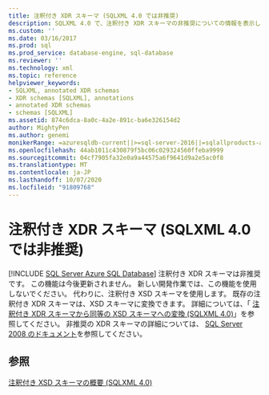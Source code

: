 ```yaml
---
title: 注釈付き XDR スキーマ (SQLXML 4.0 では非推奨)
description: SQLXML 4.0 で、注釈付き XDR スキーマの非推奨についての情報を表示します。
ms.custom: ''
ms.date: 03/16/2017
ms.prod: sql
ms.prod_service: database-engine, sql-database
ms.reviewer: ''
ms.technology: xml
ms.topic: reference
helpviewer_keywords:
- SQLXML, annotated XDR schemas
- XDR schemas [SQLXML], annotations
- annotated XDR schemas
- schemas [SQLXML]
ms.assetid: 874c6dca-8a0c-4a2e-891c-ba6e326154d2
author: MightyPen
ms.author: genemi
monikerRange: =azuresqldb-current||>=sql-server-2016||=sqlallproducts-allversions||>=sql-server-linux-2017||=azuresqldb-mi-current
ms.openlocfilehash: 44ab1011c430879f5bc06c029324560ffeba9999
ms.sourcegitcommit: 04cf7905fa32e0a9a44575a6f9641d9a2e5ac0f8
ms.translationtype: MT
ms.contentlocale: ja-JP
ms.lasthandoff: 10/07/2020
ms.locfileid: "91809768"
---
```

# <a name="annotated-xdr-schemas-deprecated-in-sqlxml-40"></a>注釈付き XDR スキーマ (SQLXML 4.0 では非推奨)
[!INCLUDE [SQL Server Azure SQL Database](../../../includes/applies-to-version/sql-asdb.md)]
  注釈付き XDR スキーマは非推奨です。 この機能は今後更新されません。 新しい開発作業では、この機能を使用しないでください。 代わりに、注釈付き XSD スキーマを使用します。 既存の注釈付き XDR スキーマは、XSD スキーマに変換できます。 詳細については、「 [注釈付き XDR スキーマから同等の XSD スキーマへの変換 &#40;SQLXML 4.0&#41;](../../../relational-databases/sqlxml/annotated-xsd-schemas/converting-annotated-xdr-schemas-to-equivalent-xsd-schemas-sqlxml-4-0.md)」を参照してください。 非推奨の XDR スキーマの詳細については、 [SQL Server 2008 のドキュメント](/previous-versions/sql/sql-server-2008/ms172063(v=sql.100))を参照してください。  
  
## <a name="see-also"></a>参照  
 [注釈付き XSD スキーマの概要 &#40;SQLXML 4.0&#41;](../../../relational-databases/sqlxml/annotated-xsd-schemas/introduction-to-annotated-xsd-schemas-sqlxml-4-0.md)  
  
